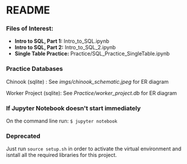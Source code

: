 # README

### Files of Interest:
* **Intro to SQL, Part 1:** Intro_to_SQL.ipynb
* **Intro to SQL, Part 2:** Intro_to_SQL_2.ipynb
* **Single Table Practice:** Practice/SQL_Practice_SingleTable.ipynb

### Practice Databases
Chinook (sqlite) : See *imgs/chinook_schematic.jpeg*  for ER diagram

Worker Project (sqlite): See *Practice/worker_project.db* for ER diagram 

### If Jupyter Notebook doesn't start immediately

On the command line run:
```$ jupyter notebook ```

### Deprecated
Just run `source setup.sh` in order to activate the virtual environment and isntall all the required libraries for this project. 


